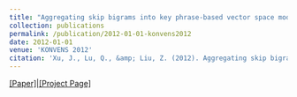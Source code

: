 ```yaml
---
title: "Aggregating skip bigrams into key phrase-based vector space model for web person disambiguation."
collection: publications
permalink: /publication/2012-01-01-konvens2012
date: 2012-01-01
venue: 'KONVENS 2012'
citation: 'Xu, J., Lu, Q., &amp; Liu, Z. (2012). Aggregating skip bigrams into key phrase-based vector space model for web person disambiguation. In Proceedings of KONVENS 2012'
---
```

[[Paper]|](https://hunterhector.github.io/files/papers/Xu,_Lu,_Liu_-_2012_-_Proceedings_of_KONVENS_2012.pdf)[[Project Page]](#)
